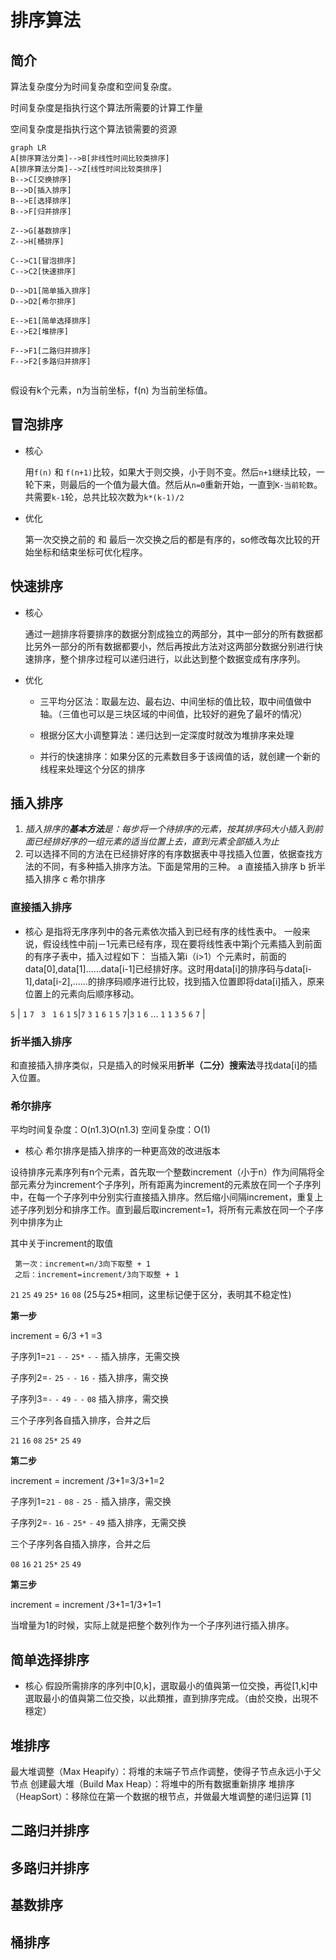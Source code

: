 # 排序算法

## 简介

算法复杂度分为时间复杂度和空间复杂度。

时间复杂度是指执行这个算法所需要的计算工作量

空间复杂度是指执行这个算法锁需要的资源



``` mermaid
graph LR
A[排序算法分类]-->B[非线性时间比较类排序]
A[排序算法分类]-->Z[线性时间比较类排序]
B-->C[交换排序]
B-->D[插入排序]
B-->E[选择排序]
B-->F[归并排序]

Z-->G[基数排序]
Z-->H[桶排序]

C-->C1[冒泡排序]
C-->C2[快速排序]

D-->D1[简单插入排序]
D-->D2[希尔排序]

E-->E1[简单选择排序]
E-->E2[堆排序]

F-->F1[二路归并排序]
F-->F2[多路归并排序]


```
假设有k个元素，n为当前坐标，f(n) 为当前坐标值。

## 冒泡排序
- 核心

  用``f(n)`` 和 ``f(n+1)``比较，如果大于则交换，小于则不变。然后``n+1``继续比较，一轮下来，则最后的一个值为最大值。然后从``n=0``重新开始，一直到``K-当前轮数``。共需要``k-1``轮，总共比较次数为``k*(k-1)/2``

- 优化

  第一次交换之前的 和 最后一次交换之后的都是有序的，so修改每次比较的开始坐标和结束坐标可优化程序。


## 快速排序

- 核心

  通过一趟排序将要排序的数据分割成独立的两部分，其中一部分的所有数据都比另外一部分的所有数据都要小，然后再按此方法对这两部分数据分别进行快速排序，整个排序过程可以递归进行，以此达到整个数据变成有序序列。

- 优化
  
  - 三平均分区法：取最左边、最右边、中间坐标的值比较，取中间值做中轴。（三值也可以是三块区域的中间值，比较好的避免了最坏的情况）
  
  - 根据分区大小调整算法：递归达到一定深度时就改为堆排序来处理
  
  - 并行的快速排序：如果分区的元素数目多于该阀值的话，就创建一个新的线程来处理这个分区的排序
  
    
  



## 插入排序
1. *插入排序的**基本方法**是：每步将一个待排序的元素，按其排序码大小插入到前面已经排好序的一组元素的适当位置上去，直到元素全部插入为止*
2. 可以选择不同的方法在已经排好序的有序数据表中寻找插入位置，依据查找方法的不同，有多种插入排序方法。下面是常用的三种。 
a 直接插入排序 
b 折半插入排序 
c 希尔排序 
### 直接插入排序

- 核心
  是指将无序序列中的各元素依次插入到已经有序的线性表中。
  一般来说，假设线性中前j－1元素已经有序，现在要将线性表中第j个元素插入到前面的有序子表中，插入过程如下：
当插入第i（i>1）个元素时，前面的data[0],data[1]……data[i-1]已经排好序。这时用data[i]的排序码与data[i-1],data[i-2],……的排序码顺序进行比较，找到插入位置即将data[i]插入，原来位置上的元素向后顺序移动。

``5`` | ``1`` ``7`` `` 3`` `` 1`` ``6``
``1`` ``5``|``7`` ``3`` ``1`` ``6`` 
``1`` ``5`` ``7``|``3`` ``1`` ``6`` 
... 
``1`` ``1`` ``3`` ``5`` ``6`` ``7`` |

  ### 折半插入排序

  和直接插入排序类似，只是插入的时候采用**折半（二分）搜索法**寻找data[i]的插入位置。

### 希尔排序
平均时间复杂度：O(n1.3)O(n1.3) 
空间复杂度：O(1)

- 核心
希尔排序是插入排序的一种更高效的改进版本

设待排序元素序列有n个元素，首先取一个整数increment（小于n）作为间隔将全部元素分为increment个子序列，所有距离为increment的元素放在同一个子序列中，在每一个子序列中分别实行直接插入排序。然后缩小间隔increment，重复上述子序列划分和排序工作。直到最后取increment=1，将所有元素放在同一个子序列中排序为止

其中关于increment的取值
```
 第一次：increment=n/3向下取整 + 1
 之后：increment=increment/3向下取整 + 1
```

``21`` ``25`` ``49`` ``25*`` ``16`` ``08`` (25与25*相同，这里标记便于区分，表明其不稳定性)

**第一步**

increment = 6/3 +1 =3

子序列1=``21`` ``-`` ``-`` ``25*`` ``-`` ``-``  插入排序，无需交换

子序列2=``-`` ``25`` ``-`` ``-`` ``16`` ``-``  插入排序，需交换

子序列3=``-`` ``-`` ``49`` ``-`` ``-``  ``08``  插入排序，需交换

三个子序列各自插入排序，合并之后

``21`` ``16`` ``08`` ``25*`` ``25`` ``49``

**第二步**

increment  = increment /3+1=3/3+1=2

子序列1=``21`` ``-`` ``08`` ``-`` ``25`` ``-``  插入排序，需交换

子序列2=``-`` ``16`` ``-`` ``25*`` ``-`` ``49``  插入排序，无需交换

三个子序列各自插入排序，合并之后

``08`` ``16`` ``21`` ``25*`` ``25`` ``49``

**第三步**

increment  = increment /3+1=1/3+1=1

当增量为1的时候，实际上就是把整个数列作为一个子序列进行插入排序。

## 简单选择排序

- 核心
假設所需排序的序列中[0,k]，選取最小的值與第一位交換，再從[1,k]中選取最小的值與第二位交換，以此類推，直到排序完成。（由於交換，出現不穩定）


## 堆排序
最大堆调整（Max Heapify）：将堆的末端子节点作调整，使得子节点永远小于父节点
创建最大堆（Build Max Heap）：将堆中的所有数据重新排序
堆排序（HeapSort）：移除位在第一个数据的根节点，并做最大堆调整的递归运算 [1] 


## 二路归并排序



## 多路归并排序



## 基数排序



## 桶排序

